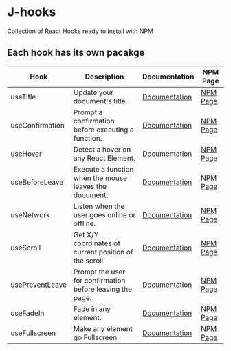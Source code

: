 # J-hooks

Collection of React Hooks ready to install with NPM

## Each hook has its own pacakge

| Hook            | Description                                               | Documentation                                                                             | NPM Page                                                       |
| --------------- | --------------------------------------------------------- | ----------------------------------------------------------------------------------------- | -------------------------------------------------------------- |
| useTitle        | Update your document's title.                             | [Documentation](https://github.com/Justinhwang92/React_hooks/tree/master/useTitle)        | [NPM Page](https://www.npmjs.com/package/@j-hooks/use-title)   |
| useConfirmation | Prompt a confirmation before executing a function.        | [Documentation](https://github.com/Justinhwang92/React_hooks/tree/master/useConfirm)      | [NPM Page](https://www.npmjs.com/package/@j-hooks/use-confirm) |
| useHover        | Detect a hover on any React Element.                      | [Documentation](https://github.com/Justinhwang92/React_hooks/tree/master/useHover)        | [NPM Page](https://www.npmjs.com/package/@j-hooks/use-hover)   |
| useBeforeLeave  | Execute a function when the mouse leaves the document.    | [Documentation](https://github.com/Justinhwang92/React_hooks/tree/master/useBeforeLeave)  | [NPM Page](https://www.npmjs.com/package/)                     |
| useNetwork      | Listen when the user goes online or offline.              | [Documentation](https://github.com/Justinhwang92/React_hooks/tree/master/useNetwork)      | [NPM Page](https://www.npmjs.com/package/)                     |
| useScroll       | Get X/Y coordinates of current position of the scroll.    | [Documentation](https://github.com/Justinhwang92/React_hooks/tree/master/useScroll)       | [NPM Page](https://www.npmjs.com/package/)                     |
| usePreventLeave | Prompt the user for confirmation before leaving the page. | [Documentation](https://github.com/Justinhwang92/React_hooks/tree/master/usePreventLeave) | [NPM Page](https://www.npmjs.com/package/)                     |
| useFadeIn       | Fade in any element.                                      | [Documentation](https://github.com/Justinhwang92/React_hooks/tree/master/useFadeIn)       | [NPM Page](https://www.npmjs.com/package/)                     |
| useFullscreen   | Make any element go Fullscreen                            | [Documentation](https://github.com/nomadcoders/nooks/tree/master/useFullScreen)           | [NPM Page](https://www.npmjs.com/package/)                     |
